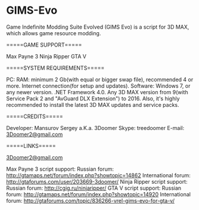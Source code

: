 # GIMS-Evo

Game Indefinite Modding Suite Evolved (GIMS Evo) is a script for 3D MAX, which allows game resource modding.

=====GAME SUPPORT=====

Max Payne 3
Ninja Ripper
GTA V

=====SYSTEM REQUIREMENTS=====

PC:
	RAM: minimum 2 Gb(with equal or bigger swap file), recommended 4 or more.
	Internet connection(for setup and updates).
Software:
	Windows 7, or any newer version.
	.NET Framework 4.0.
	Any 3D MAX version from 9(with Service Pack 2 and "AvGuard DLX Extension") to 2016.
	Also, it's highly recommended to install the latest 3D MAX updates and service packs.
  
  =====CREDITS=====

Developer: Mansurov Sergey a.K.a. 3Doomer
Skype: treedoomer
E-mail: 3Doomer2@gmail.com

=====LINKS=====

3Doomer2@gmail.com

Max Payne 3 script support:
	Russian forum: http://gtamaps.net/forum/index.php?showtopic=14862
	International forum: http://gtaforums.com/user/203669-3doomer/
Ninja Ripper script support:
	Russian forum: http://cgig.ru/ninjaripper/
GTA V script support:
	Russian forum: http://gtamaps.net/forum/index.php?showtopic=14920
	International forum: http://gtaforums.com/topic/836266-vrel-gims-evo-for-gta-v/
